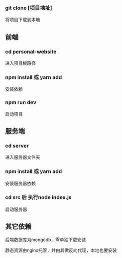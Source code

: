 

### git  clone  [项目地址]

将项目下载到本地

## 前端

### cd  personal-website

进入项目根路径

### npm install 或 yarn add

安装依赖

### npm run dev

启动项目

## 服务端

### cd server

进入服务器文件夹

### npm install 或 yarn add

安装服务器依赖

### cd src 后 执行node index.js

启动服务器

## 其它依赖

后端数据库为mongodb，需单独下载安装

静态资源由nginx托管，并由其做反向代理，本地也要安装



